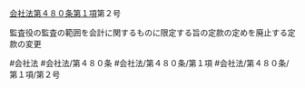 [会社法第４８０条第１項](会社法＿＿＿＿第４８０条第１項)第２号

監査役の監査の範囲を会計に関するものに限定する旨の定款の定めを廃止する定款の変更


#会社法
#会社法/第４８０条
#会社法/第４８０条/第１項
#会社法/第４８０条/第１項/第２号
